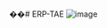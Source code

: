 ��#   E R P - T A E 
 
 ![image](https://github.com/user-attachments/assets/f7a6cdfd-ad7b-448d-b3ee-eccd94bdc1e0)
